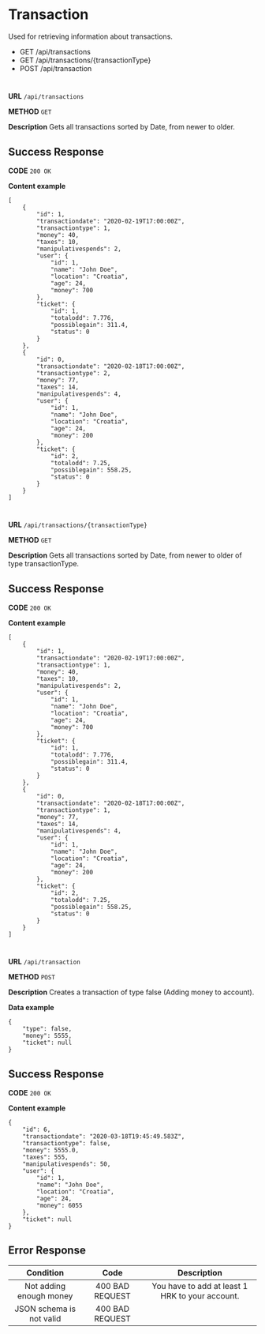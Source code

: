 # Transaction

Used for retrieving information about transactions.

* GET /api/transactions
* GET /api/transactions/{transactionType}
* POST /api/transaction
#
**URL** ``` /api/transactions ```

**METHOD** ``` GET ```

**Description** Gets all transactions sorted by Date, from newer to older.

## Success Response

**CODE** ``` 200 OK ```

**Content example**
```
[
    {
        "id": 1,
        "transactiondate": "2020-02-19T17:00:00Z",
        "transactiontype": 1,
        "money": 40,
        "taxes": 10,
        "manipulativespends": 2,
        "user": {
            "id": 1,
            "name": "John Doe",
            "location": "Croatia",
            "age": 24,
            "money": 700
        },
        "ticket": {
            "id": 1,
            "totalodd": 7.776,
            "possiblegain": 311.4,
            "status": 0
        }
    },
    {
        "id": 0,
        "transactiondate": "2020-02-18T17:00:00Z",
        "transactiontype": 2,
        "money": 77,
        "taxes": 14,
        "manipulativespends": 4,
        "user": {
            "id": 1,
            "name": "John Doe",
            "location": "Croatia",
            "age": 24,
            "money": 200
        },
        "ticket": {
            "id": 2,
            "totalodd": 7.25,
            "possiblegain": 558.25,
            "status": 0
        }
    }
]
```
#
**URL** ``` /api/transactions/{transactionType} ```

**METHOD** ``` GET ```

**Description** Gets all transactions sorted by Date, from newer to older of type transactionType.

## Success Response

**CODE** ``` 200 OK ```

**Content example**
```
[
    {
        "id": 1,
        "transactiondate": "2020-02-19T17:00:00Z",
        "transactiontype": 1,
        "money": 40,
        "taxes": 10,
        "manipulativespends": 2,
        "user": {
            "id": 1,
            "name": "John Doe",
            "location": "Croatia",
            "age": 24,
            "money": 700
        },
        "ticket": {
            "id": 1,
            "totalodd": 7.776,
            "possiblegain": 311.4,
            "status": 0
        }
    },
    {
        "id": 0,
        "transactiondate": "2020-02-18T17:00:00Z",
        "transactiontype": 1,
        "money": 77,
        "taxes": 14,
        "manipulativespends": 4,
        "user": {
            "id": 1,
            "name": "John Doe",
            "location": "Croatia",
            "age": 24,
            "money": 200
        },
        "ticket": {
            "id": 2,
            "totalodd": 7.25,
            "possiblegain": 558.25,
            "status": 0
        }
    }
]
```
#
**URL** ``` /api/transaction ```

**METHOD** ``` POST ```

**Description** Creates a transaction of type false (Adding money to account).

**Data example** 

```
{
    "type": false,
    "money": 5555,
    "ticket": null
}
```
## Success Response

**CODE** ``` 200 OK ```

**Content example**

```
{
    "id": 6,
    "transactiondate": "2020-03-18T19:45:49.583Z",
    "transactiontype": false,
    "money": 5555.0,
    "taxes": 555,
    "manipulativespends": 50,
    "user": {
        "id": 1,
        "name": "John Doe",
        "location": "Croatia",
        "age": 24,
        "money": 6055
    },
    "ticket": null
}
```

## Error Response

|Condition|Code|Description|
|:---:|:---:|:---:|
|Not adding enough money|400 BAD REQUEST|You have to add at least 1 HRK to your account.|
|JSON schema is not valid|400 BAD REQUEST||